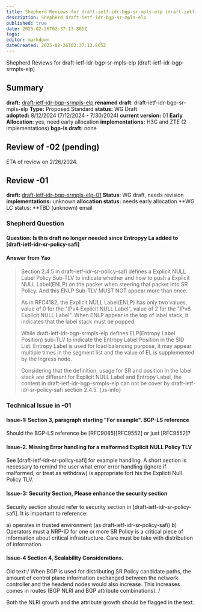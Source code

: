 ```yaml
---
title: Shepherd Reviews for draft-ietf-idr-bgp-sr-mpls-elp (draft-ietf-idr-bgp-srmpls-elp)
description: Shepherd draft-ietf-idr-bgp-sr-mpls-elp
published: true
date: 2025-02-26T02:37:13.865Z
tags: 
editor: markdown
dateCreated: 2025-02-26T02:37:13.865Z
---
```


Shepherd Reviews for draft-ietf-idr-bgp-sr-mpls-elp (draft-ietf-idr-bgp-srmpls-elp)

## Summary 
**draft:**  [draft-ietf-idr-bgp-srmpls-elp](https://datatracker.ietf.org/doc/html/draft-ietf-idr-bgp-srmpls-elp)
**renamed draft**: draft-ietf-idr-bgp-sr-mpls-elp
**Type:** Proposed Standard 
**status:** WG Draft  
**adopted:**  8/12/2024 (7/12/2024 - 7/30/2024) 
**current version:** 01
**Early Allocation**: yes, need early allocation 
**implementations:** H3C and ZTE (2 implementations) 
**bgp-ls draft:** none


## Review of -02 (pending)

ETA of review on 2/26/2024. 

## Review -01 
**draft:** [draft-ietf-idr-bgp-srmpls-elp-01](https://datatracker.ietf.org/doc/html/draft-ietf-idr-bgp-srmpls-elp-01)
**Status**: WG draft, needs revision 
**implementations:** unknown 
**allocation status:** needs early allocation 
**WG LC status: **TBD (unknown)
email

### Shepherd Question

#### Question:  Is this draft no longer needed since Entropyy La added to [draft-ietf-idr-sr-policy-safi]
 
#### Answer from Yao 
> Section 2.4.5 in draft-ietf-idr-sr-policy-safi defines a Explicit NULL Label Policy Sub-TLV to indicate whether and how to push a Explicit NULL Label(ENLP) on the packet when steering that packet into SR Policy. And this ENLP Sub-TLV MUST NOT appear more than once.
> 
> As in RFC4182, the Explicit NULL Label(ENLP) has only two values, value of 0 for the "IPv4 Explicit NULL Label", value of 2 for the "IPv6 Explicit NULL Label". When ENLP appear in the top of label stack, it indicates that the label stack must be popped.
> 
> While draft-ietf-idr-bgp-srmpls-elp defines  ELP(Entropy Label Position) sub-TLV to indicate the Entropy Label Position in the SID List. Entropy Label is used for load balancing purpose, it may appear multiple times in the segment list and the value of EL is supplemented by the ingress node.
> 
> Considering that the definition, usage for SR and position in the label stack are different for Explicit NULL Label and Entropy Label,  the content in draft-ietf-idr-bgp-srmpls-elp can not be cover by draft-ietf-idr-sr-policy-safi section 2.4.5.
> {.is-info}


### Technical Issue in -01  

#### Issue-1:  Section 3, paragraph starting "For example". BGP-LS reference

Should the BGP-LS reference be [RFC9085][RFC9552] or just [RFC9552]? 


#### Issue-2. Missing Error handling for a malformed Explicit NULL Policy TLV 

See [draft-ietf-idr-sr-policy-safi] for example handling.  A short section is necessary 
to remind the user what error error handling (ignore if malformed, or 
treat as withdraw) is appropriate fort his the Explicti Null Policy TLV. 

#### Issue-3: Security Section, Please enhance the security section 
Security section should refer to security section in 
[draft-ietf-idr-sr-policy-safi]. It is important to reference:

a) operates in trusted environment (as draft-ietf-idr-sr-policy-safi)
b) Operators must a NRP-ID for one or more SR Policy is a critical piece of 
information about critical infrastructure.  Care must be take 
with distribution of information.   
   
  
#### Issue-4 Section 4, Scalability Considerations. 

Old text:/ When BGP is
   used for distributing SR Policy candidate paths, the amount of
   control plane information exchanged between the network controller
   and the headend nodes would also increase. This increases comes in 
   routes (BGP NLRI and BGP attribute combinations). / 
   
 Both the NLRI growth and the attribute growth should be flagged in the text. 


